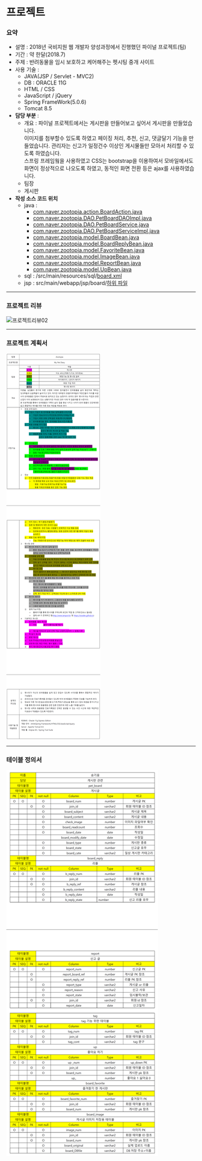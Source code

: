 # 프로젝트
### 요약
* 설명 : 2018년 국비지원 웹 개발자 양성과정에서 진행했던 파이널 프로젝트(팀)
* 기간 : 약 한달(2018.7)
* 주제 : 반려동물을 임시 보호하고 케어해주는 펫시팅 중개 사이트
* 사용 기술 : 
  - JAVA(JSP / Servlet - MVC2) 
  - DB : ORACLE 11G
  - HTML / CSS
  - JavaScript / jQuery
  - Spring FrameWork(5.0.6)
  - Tomcat 8.5
* **담당 부분** : 
  - 개요 : 파이널 프로젝트에서는 게시판을 만들어보고 싶어서 게시판을 만들었습니다.  
  이미지를 첨부할수 있도록 하였고 페이징 처리, 추천, 신고, 댓글달기 기능을 만들었습니다. 관리자는 신고가 일정건수 이상인 게시물들만 모아서 처리할 수 있도록 하였습니다.  
  스프링 프레임웤을 사용하였고 CSS는 bootstrap을 이용하여서 모바일에서도 화면이 정상적으로 나오도록 하였고, 동적인 화면 전환 등은 ajax를 사용하였습니다.  
  - 팀장
  - 게시판
* **작성 소스 코드 위치** 
  - java :
    - [com.naver.zootopia.action.BoardAction.java](https://github.com/rldnddl87/project_zootopia/blob/master/src/main/java/com/naver/zootopia/action/BoardAction.java)
    - [com.naver.zootopia.DAO.PetBoardDAOImpl.java](https://github.com/rldnddl87/project_zootopia/blob/master/src/main/java/com/naver/zootopia/DAO/PetBoardDAOImpl.java)
    - [com.naver.zootopia.DAO.PetBoardService.java](https://github.com/rldnddl87/project_zootopia/blob/master/src/main/java/com/naver/zootopia/DAO/PetBoardService.java)
    - [com.naver.zootopia.DAO.PetBoardServiceImpl.java](https://github.com/rldnddl87/project_zootopia/blob/master/src/main/java/com/naver/zootopia/DAO/PetBoardServiceImpl.java)
    - [com.naver.zootopia.model.BoardBean.java](https://github.com/rldnddl87/project_zootopia/blob/master/src/main/java/com/naver/zootopia/model/BoardBean.java)
    - [com.naver.zootopia.model.BoardReplyBean.java](https://github.com/rldnddl87/project_zootopia/blob/master/src/main/java/com/naver/zootopia/model/BoardReplyBean.java)
    - [com.naver.zootopia.model.FavoriteBean.java](https://github.com/rldnddl87/project_zootopia/blob/master/src/main/java/com/naver/zootopia/model/FavoriteBean.java)
    - [com.naver.zootopia.model.ImageBean.java](https://github.com/rldnddl87/project_zootopia/blob/master/src/main/java/com/naver/zootopia/model/ImageBean.java)
    - [com.naver.zootopia.model.ReportBean.java](https://github.com/rldnddl87/project_zootopia/blob/master/src/main/java/com/naver/zootopia/model/ReportBean.java)
    - [com.naver.zootopia.model.UpBean.java](https://github.com/rldnddl87/project_zootopia/blob/master/src/main/java/com/naver/zootopia/model/UpBean.java) 
  - sql : /src/main/resources/sql/[board.xml](https://github.com/rldnddl87/project_zootopia/blob/master/src/main/resources/sql/board.xml)  
  - jsp : src/main/webapp/jsp/board/[하위 파일](https://github.com/rldnddl87/project_zootopia/tree/master/src/main/webapp/jsp/board)
  
***
### 프로젝트 리뷰
![프로젝트리뷰02](/project_introduction/review02.png)
***
### 프로젝트 계획서
![프로젝트계획서](/project_introduction/project_plan.png)
***
### 테이블 정의서
![테이블정의서](/project_introduction/define_table.png)
